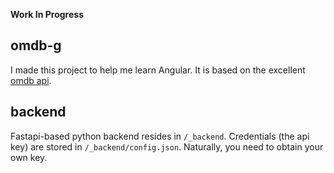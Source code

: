**Work In Progress**

## omdb-g
I made this project to help me learn Angular. It is based on the excellent [omdb api](https://www.omdbapi.com/).

## backend
Fastapi-based python backend resides in `/_backend`. Credentials (the api key) are stored in `/_backend/config.json`. Naturally, you need to obtain your own key.
